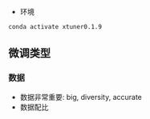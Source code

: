 
- 环境

```shell
conda activate xtuner0.1.9
```


## 微调类型



### 数据
- 数据非常重要: big, diversity, accurate
- 数据配比
